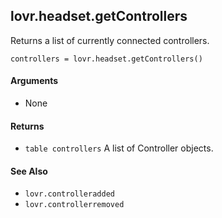 <!--
category: reference
-->

lovr.headset.getControllers
---

Returns a list of currently connected controllers.

    controllers = lovr.headset.getControllers()

#### Arguments

- None

#### Returns

- `table controllers` A list of Controller objects.

#### See Also

- `lovr.controlleradded`
- `lovr.controllerremoved`

